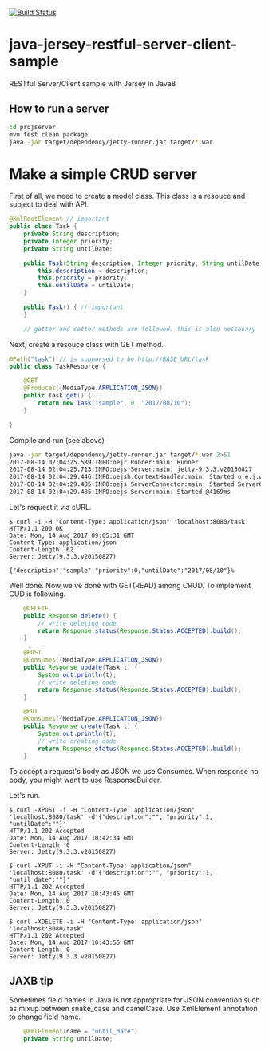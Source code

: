 [![Build Status](https://travis-ci.org/iwag/java-jersey-restful-server-client-sample.svg?branch=master)](https://travis-ci.org/iwag/java-jersey-restful-server-client-sample)

# java-jersey-restful-server-client-sample
RESTful Server/Client sample with Jersey in Java8

## How to run a server

```bash
cd projserver
mvn test clean package
java -jar target/dependency/jetty-runner.jar target/*.war
```

# Make a simple CRUD server

First of all, we need to create a model class. This class is a resouce and subject to deal with API.

```Task.java
@XmlRootElement // important
public class Task {
    private String description;
    private Integer priority;
    private String untilDate;

    public Task(String description, Integer priority, String untilDate) {
        this.description = description;
        this.priority = priority;
        this.untilDate = untilDate;
    }

    public Task() { // important
    }

    // getter and setter methods are followed. this is also nessesary
```

Next, create a resouce class with GET method.

```TaskResource.java
@Path("task") // is supporsed to be http://BASE_URL/task 
public class TaskResource {

    @GET
    @Produces({MediaType.APPLICATION_JSON})
    public Task get() {
        return new Task("sample", 0, "2017/08/10");
    }

}
```

Compile and run (see above)

```bash
java -jar target/dependency/jetty-runner.jar target/*.war 2>&1                                                     2017-08-14 02:04:25.580:INFO::main: Logging initialized @262ms
2017-08-14 02:04:25.589:INFO:oejr.Runner:main: Runner
2017-08-14 02:04:25.713:INFO:oejs.Server:main: jetty-9.3.3.v20150827
2017-08-14 02:04:29.446:INFO:oejsh.ContextHandler:main: Started o.e.j.w.WebAppContext@e6ea0c6{/,file:///Users/iwag/Devel/src/github.com/iwag/java-jersey-restful-server-client-sample/projserver/target/projserver/,AVAILABLE}{file:///Users/iwag/Devel/src/github.com/iwag/java-jersey-restful-server-client-sample/projserver/target/projserver.war}
2017-08-14 02:04:29.485:INFO:oejs.ServerConnector:main: Started ServerConnector@7daa0fbd{HTTP/1.1,[http/1.1]}{0.0.0.0:8080}
2017-08-14 02:04:29.485:INFO:oejs.Server:main: Started @4169ms
```

Let's request it via cURL.

```
$ curl -i -H "Content-Type: application/json" 'localhost:8080/task'                                               HTTP/1.1 200 OK
Date: Mon, 14 Aug 2017 09:05:31 GMT
Content-Type: application/json
Content-Length: 62
Server: Jetty(9.3.3.v20150827)

{"description":"sample","priority":0,"untilDate":"2017/08/10"}%
```

Well done. Now we've done with GET(READ) among CRUD.
To implement CUD is following.

```TaskResource.java
    @DELETE
    public Response delete() {
        // write deleting code
        return Response.status(Response.Status.ACCEPTED).build();
    }

    @POST
    @Consumes({MediaType.APPLICATION_JSON})
    public Response update(Task t) {
        System.out.println(t);
        // write deleting code
        return Response.status(Response.Status.ACCEPTED).build();
    }

    @PUT
    @Consumes({MediaType.APPLICATION_JSON})
    public Response create(Task t) {
        System.out.println(t);
        // write creating code
        return Response.status(Response.Status.ACCEPTED).build();
    }

```

To accept a request's body as JSON we use Consumes. When response no body, you might want to use ResponseBuilder.

Let's run.

```
$ curl -XPOST -i -H "Content-Type: application/json" 'localhost:8080/task' -d'{"description":"", "priority":1, "untilDate":""}'
HTTP/1.1 202 Accepted
Date: Mon, 14 Aug 2017 10:42:34 GMT
Content-Length: 0
Server: Jetty(9.3.3.v20150827)

$ curl -XPUT -i -H "Content-Type: application/json" 'localhost:8080/task' -d'{"description":"", "priority":1, "until_date":""}'
HTTP/1.1 202 Accepted
Date: Mon, 14 Aug 2017 10:43:45 GMT
Content-Length: 0
Server: Jetty(9.3.3.v20150827)

$ curl -XDELETE -i -H "Content-Type: application/json" 'localhost:8080/task'                                     
HTTP/1.1 202 Accepted
Date: Mon, 14 Aug 2017 10:43:55 GMT
Content-Length: 0
Server: Jetty(9.3.3.v20150827)
```

## JAXB tip

Sometimes field names in Java is not appropriate for JSON convention such as mixup between snake_case and camelCase.
Use XmlElement annotation to change field name.

```Task.java
    @XmlElement(name = "until_date")
    private String untilDate;
```
